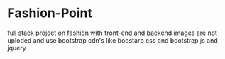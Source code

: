# Fashion-Point 
full stack project on fashion with front-end and backend
images are not uploded and use bootstrap cdn's like boostarp css and bootstrap js and jquery

